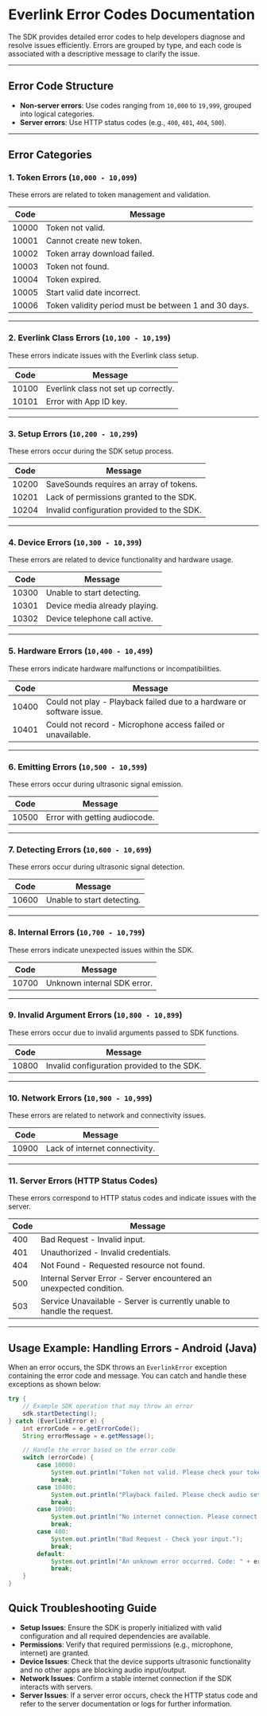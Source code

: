 

# Everlink Error Codes Documentation

The SDK provides detailed error codes to help developers diagnose and resolve issues efficiently. Errors are grouped by type, and each code is associated with a descriptive message to clarify the issue.

---

## Error Code Structure

- **Non-server errors**: Use codes ranging from `10,000` to `19,999`, grouped into logical categories.
- **Server errors**: Use HTTP status codes (e.g., `400`, `401`, `404`, `500`).

---

## Error Categories

### 1. Token Errors (`10,000 - 10,099`)
These errors are related to token management and validation.

| **Code** | **Message**                                            |
|----------|--------------------------------------------------------|
| 10000    | Token not valid.                                       |
| 10001    | Cannot create new token.                               |
| 10002    | Token array download failed.                           |
| 10003    | Token not found.                                       |
| 10004    | Token expired.                                         |
| 10005    | Start valid date incorrect.                            |
| 10006    | Token validity period must be between 1 and 30 days.   |

---

### 2. Everlink Class Errors (`10,100 - 10,199`)
These errors indicate issues with the Everlink class setup.

| **Code** | **Message**                                            |
|----------|--------------------------------------------------------|
| 10100    | Everlink class not set up correctly.                   |
| 10101    | Error with App ID key.                                 |

---

### 3. Setup Errors (`10,200 - 10,299`)
These errors occur during the SDK setup process.

| **Code** | **Message**                                            |
|----------|--------------------------------------------------------|
| 10200    | SaveSounds requires an array of tokens.                |
| 10201    | Lack of permissions granted to the SDK.                |
| 10204    | Invalid configuration provided to the SDK.             |

---

### 4. Device Errors (`10,300 - 10,399`)
These errors are related to device functionality and hardware usage.

| **Code** | **Message**                                            |
|----------|--------------------------------------------------------|
| 10300    | Unable to start detecting.                             |
| 10301    | Device media already playing.                          |
| 10302    | Device telephone call active.                          |

---

### 5. Hardware Errors (`10,400 - 10,499`)
These errors indicate hardware malfunctions or incompatibilities.

| **Code** | **Message**                                            |
|----------|--------------------------------------------------------|
| 10400    | Could not play - Playback failed due to a hardware or software issue. |
| 10401    | Could not record - Microphone access failed or unavailable. |

---

### 6. Emitting Errors (`10,500 - 10,599`)
These errors occur during ultrasonic signal emission.

| **Code** | **Message**                                            |
|----------|--------------------------------------------------------|
| 10500    | Error with getting audiocode.                          |

---

### 7. Detecting Errors (`10,600 - 10,699`)
These errors occur during ultrasonic signal detection.

| **Code** | **Message**                                            |
|----------|--------------------------------------------------------|
| 10600    | Unable to start detecting.                             |

---

### 8. Internal Errors (`10,700 - 10,799`)
These errors indicate unexpected issues within the SDK.

| **Code** | **Message**                                            |
|----------|--------------------------------------------------------|
| 10700    | Unknown internal SDK error.                            |

---

### 9. Invalid Argument Errors (`10,800 - 10,899`)
These errors occur due to invalid arguments passed to SDK functions.

| **Code** | **Message**                                            |
|----------|--------------------------------------------------------|
| 10800    | Invalid configuration provided to the SDK.             |

---

### 10. Network Errors (`10,900 - 10,999`)
These errors are related to network and connectivity issues.

| **Code** | **Message**                                            |
|----------|--------------------------------------------------------|
| 10900    | Lack of internet connectivity.                         |

---

### 11. Server Errors (HTTP Status Codes)
These errors correspond to HTTP status codes and indicate issues with the server.

| **Code** | **Message**                                            |
|----------|--------------------------------------------------------|
| 400      | Bad Request - Invalid input.                           |
| 401      | Unauthorized - Invalid credentials.                    |
| 404      | Not Found - Requested resource not found.              |
| 500      | Internal Server Error - Server encountered an unexpected condition. |
| 503      | Service Unavailable - Server is currently unable to handle the request. |

---

## Usage Example: Handling Errors - Android (Java)

When an error occurs, the SDK throws an `EverlinkError` exception containing the error code and message. You can catch and handle these exceptions as shown below:

```java
try {
    // Example SDK operation that may throw an error
    sdk.startDetecting();
} catch (EverlinkError e) {
    int errorCode = e.getErrorCode();
    String errorMessage = e.getMessage();

    // Handle the error based on the error code
    switch (errorCode) {
        case 10000:
            System.out.println("Token not valid. Please check your token.");
            break;
        case 10400:
            System.out.println("Playback failed. Please check audio settings or hardware.");
            break;
        case 10900:
            System.out.println("No internet connection. Please connect to the internet and try again.");
            break;
        case 400:
            System.out.println("Bad Request - Check your input.");
            break;
        default:
            System.out.println("An unknown error occurred. Code: " + errorCode + ", Message: " + errorMessage);
            break;
    }
}
```
## Quick Troubleshooting Guide

- **Setup Issues**: Ensure the SDK is properly initialized with valid configuration and all required dependencies are available.
- **Permissions**: Verify that required permissions (e.g., microphone, internet) are granted.
- **Device Issues**: Check that the device supports ultrasonic functionality and no other apps are blocking audio input/output.
- **Network Issues**: Confirm a stable internet connection if the SDK interacts with servers.
- **Server Issues**: If a server error occurs, check the HTTP status code and refer to the server documentation or logs for further information.

